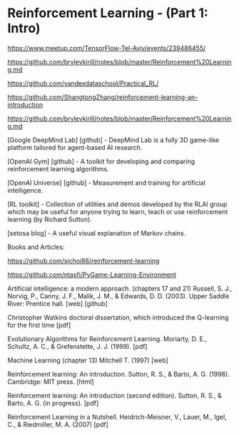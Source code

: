 # Reinforcement Learning - (Part 1: Intro)

https://www.meetup.com/TensorFlow-Tel-Aviv/events/239486455/


https://github.com/brylevkirill/notes/blob/master/Reinforcement%20Learning.md 

https://github.com/yandexdataschool/Practical_RL/ 

https://github.com/ShangtongZhang/reinforcement-learning-an-introduction

https://github.com/brylevkirill/notes/blob/master/Reinforcement%20Learning.md


[Google DeepMind Lab] [github] - DeepMind Lab is a fully 3D game-like platform tailored for agent-based AI research.

[OpenAI Gym] [github] - A toolkit for developing and comparing reinforcement learning algorithms.

[OpenAI Universe] [github] - Measurement and training for artificial intelligence.

[RL toolkit] - Collection of utilities and demos developed by the RLAI group which may be useful for anyone trying to learn, teach or use reinforcement learning (by Richard Sutton).

[setosa blog] - A useful visual explanation of Markov chains.



Books and Articles:

https://github.com/sjchoi86/reinforcement-learning 

https://github.com/ntasfi/PyGame-Learning-Environment 



Artificial intelligence: a modern approach. (chapters 17 and 21) Russell, S. J., Norvig, P., Canny, J. F., Malik, J. M., & Edwards, D. D. (2003). Upper Saddle River: Prentice hall. [web] [github]

Christopher Watkins doctoral dissertation, which introduced the Q-learning for the first time [pdf]

Evolutionary Algorithms for Reinforcement Learning. Moriarty, D. E., Schultz, A. C., & Grefenstette, J. J. (1999). [pdf]

Machine Learning (chapter 13) Mitchell T. (1997) [web]

Reinforcement learning: An introduction. Sutton, R. S., & Barto, A. G. (1998). Cambridge: MIT press. [html]

Reinforcement learning: An introduction (second edition). Sutton, R. S., & Barto, A. G. (in progress). [pdf]

Reinforcement Learning in a Nutshell. Heidrich-Meisner, V., Lauer, M., Igel, C., & Riedmiller, M. A. (2007) [pdf]



